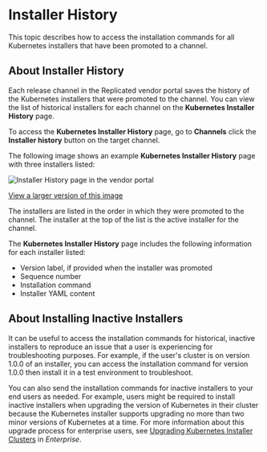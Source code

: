 # Installer History

This topic describes how to access the installation commands for all Kubernetes installers that have been promoted to a channel. 

## About Installer History

Each release channel in the Replicated vendor portal saves the history of the Kubernetes installers that were promoted to the channel. You can view the list of historical installers for each channel on the **Kubernetes Installer History** page.

To access the **Kubernetes Installer History** page, go to **Channels** click the **Installer history** button on the target channel.

The following image shows an example **Kubernetes Installer History** page with three installers listed:

![Installer History page in the vendor portal](/images/installer-history-page.png)

[View a larger version of this image](/images/installer-history-page.png)

The installers are listed in the order in which they were promoted to the channel. The installer at the top of the list is the active installer for the channel.  

The **Kubernetes Installer History** page includes the following information for each installer listed:
* Version label, if provided when the installer was promoted
* Sequence number
* Installation command
* Installer YAML content

## About Installing Inactive Installers

It can be useful to access the installation commands for historical, inactive installers to reproduce an issue that a user is experiencing for troubleshooting purposes. For example, if the user's cluster is on version 1.0.0 of an installer, you can access the installation command for version 1.0.0 then install it in a test environment to troubleshoot.

You can also send the installation commands for inactive installers to your end users as needed. For example, users might be required to install inactive installers when upgrading the version of Kubernetes in their cluster because the Kubernetes installer supports upgrading no more than two minor versions of Kubernetes at a time. For more information about this upgrade process for enterprise users, see [Upgrading Kubernetes Installer Clusters](/enterprise/updating-embedded-cluster) in _Enterprise_. 